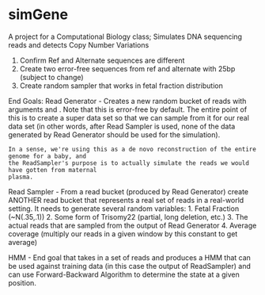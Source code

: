 # simGene
A project for a Computational Biology class; Simulates DNA sequencing reads and detects Copy Number Variations

1. Confirm Ref and Alternate sequences are different
2. Create two error-free sequences from ref and alternate with 25bp (subject to change)
3. Create random sampler that works in fetal fraction distribution

End Goals:
Read Generator - Creates a new random bucket of reads with arguments <genome sequence> and <coverage>.
    Note that this is error-free by default. The entire point of this is to create a super data set
    so that we can sample from it for our real data set (in other words, after Read Sampler is used,
    none of the data generated by Read Generator should be used for the simulation).

    In a sense, we're using this as a de novo reconstruction of the entire genome for a baby, and
    the ReadSampler's purpose is to actually simulate the reads we would have gotten from maternal
    plasma.

Read Sampler - From a read bucket (produced by Read Generator) create ANOTHER read bucket that represents
    a real set of reads in a real-world setting. It needs to generate several random variables:
    1. Fetal Fraction (~N(.35,.1))
    2. Some form of Trisomy22 (partial, long deletion, etc.)
    3. The actual reads that are sampled from the output of Read Generator
    4. Average coverage (multiply our reads in a given window by this constant to get average)

HMM - End goal that takes in a set of reads and produces a HMM that can be used against training data 
    (in this case the output of ReadSampler) and can use Forward-Backward Algorithm to determine the
    state at a given position.


